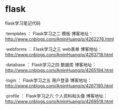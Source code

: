 # flask
flask学习笔记代码

·templates ： Flask学习之二 模板     博客地址：http://www.cnblogs.com/AminHuang/p/4262276.html
 
·webforms ：  Flask学习之三 web表单  博客地址：http://www.cnblogs.com/AminHuang/p/4263718.html

·database ：  Flask学习之四 数据库   博客地址：http://www.cnblogs.com/AminHuang/p/4265194.html

·login ：     Flask学习之五 用户登录 博客地址：http://www.cnblogs.com/AminHuang/p/4267190.html

·profile ：   Flask学习之六 个人资料和头像 博客地址：http://www.cnblogs.com/AminHuang/p/4269518.html

